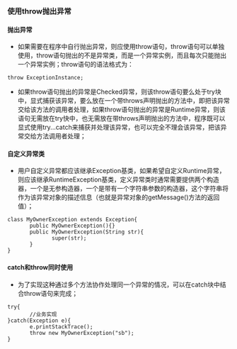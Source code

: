 ### 使用throw抛出异常
#### 抛出异常
+ 如果需要在程序中自行抛出异常，则应使用throw语句，throw语句可以单独使用，throw语句抛出的不是异常类，而是一个异常实例，而且每次只能抛出一个异常实例；throw语句的语法格式为：
```
throw ExceptionInstance;
```
+ 如果throw语句抛出的异常是Checked异常，则该throw语句要么处于try块中，显式捕获该异常，要么放在一个带throws声明抛出的方法中，即把该异常交给该方法的调用者处理，如果throw语句抛出的异常是Runtime异常，则该语句无需放在try快中，也无需放在带throws声明抛出的方法中，程序既可以显式使用try...catch来捕获并处理该异常，也可以完全不理会该异常，把该异常交给方法调用者处理；
#### 自定义异常类
+ 用户自定义异常都应该继承Exception基类，如果希望自定义Runtime异常，则应该继承RuntimeException基类，定义异常类时通常需要提供两个构造器，一个是无参构造器，一个是带有一个字符串参数的构造器，这个字符串将作为该异常对象的描述信息（也就是异常对象的getMessage()方法的返回值）；
```
class MyOwnerException extends Exception{
       public MyOwnerException(){}
       public MyOwnerException(String str){
              super(str);
       }
}
```
#### catch和throw同时使用
+ 为了实现这种通过多个方法协作处理同一个异常的情况，可以在catch块中结合throw语句来完成；
```
try{
       //业务实现
}catch(Exception e){
       e.printStackTrace();
       throw new MyOwnerException("sb");
}
```
